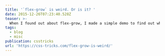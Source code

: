 ```yaml
---
title: '`flex-grow` is weird. Or is it? '
date: 2015-12-26T07:23:40.528Z
teaser: >-
  When I found out about flex-grow, I made a simple demo to find out what it did and how it worked.
tags:
  - blog
  - misc
publication: csstricks
url: 'https://css-tricks.com/flex-grow-is-weird/'
---
```

